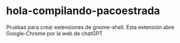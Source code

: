 # hola-compilando-pacoestrada
Pruebas para crear extensiones de gnome-shell.
Esta extensión abre Google-Chrome por la web de chatGPT
